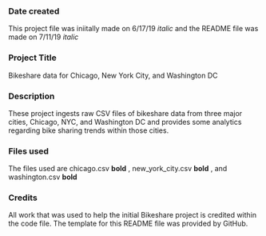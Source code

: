 ### Date created
This project file was iniitally made on 6/17/19 *italic* and the README file was made on 7/11/19 *italic*

### Project Title
Bikeshare data for Chicago, New York City, and Washington DC

### Description
These project ingests raw CSV files of bikeshare data from three major cities, Chicago, NYC, and Washington DC and provides some analytics regarding bike sharing trends within those cities. 

### Files used
The files used are chicago.csv **bold** , new_york_city.csv **bold** , and washington.csv **bold** 

### Credits
All work that was used to help the initial Bikeshare project is credited within the code file. The template for this README file was provided by GitHub. 

